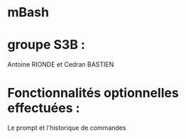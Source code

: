 # mBash
# groupe S3B : 
Antoine RIONDE et Cedran BASTIEN 

# Fonctionnalités optionnelles effectuées : 
Le prompt et l'historique de commandes